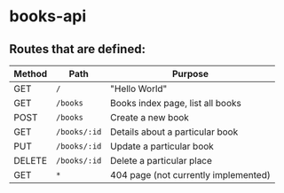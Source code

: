 # books-api

## Routes that are defined:

| Method | Path         | Purpose                              |
| ------ | ------------ | ------------------------------------ |
| GET    | `/`          | "Hello World"                        |
| GET    | `/books`     | Books index page, list all books     |
| POST   | `/books`     | Create a new book                    |
| GET    | `/books/:id` | Details about a particular book      |
| PUT    | `/books/:id` | Update a particular book             |
| DELETE | `/books/:id` | Delete a particular place            |
| GET    | `*`          | 404 page (not currently implemented) |

